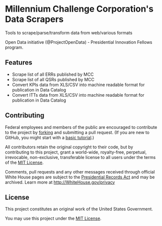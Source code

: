 Millennium Challenge Corporation's Data Scrapers
====================================================

Tools to scrape/parse/transform data from web/various formats

Open Data initiative (@ProjectOpenData) - Presidential Innovation Fellows program.


Features
--------

* Scrape list of all ERRs published by MCC
* Scrape list of all QSRs published by MCC
* Convert KPIs data from XLS/CSV into machine readable format for publication in Data Catalog
* Convert ITTs data from XLS/CSV into machine readable format for publication in Data Catalog

Contributing
------------

Federal employees and members of the public are encouraged to contribute to the project by [forking](https://help.github.com/articles/fork-a-repo) and submitting a pull request. (If you are new to GitHub, you might start with a [basic tutorial](https://help.github.com/articles/set-up-git).) 

All contributors retain the original copyright to their code, but by contributing to this project, grant a world-wide, royalty-free, perpetual, irrevocable, non-exclusive, transferable license to all users under the terms of the [MIT License](http://opensource.org/licenses/mit-license.php).

Comments, pull requests and any other messages received through official White House pages are subject to the [Presidential Records Act](http://www.archives.gov/about/laws/presidential-records.html) and may be archived. Learn more at http://WhiteHouse.gov/privacy

## License

This project constitutes an original work of the United States Government. 

You may use this project under the [MIT License](http://opensource.org/licenses/mit-license.php).